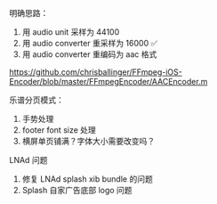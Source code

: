 明确思路：
1. 用 audio unit 采样为 44100
2. 用 audio converter 重采样为 16000 ✅
3. 用 audio converter 重编码为 aac 格式

https://github.com/chrisballinger/FFmpeg-iOS-Encoder/blob/master/FFmpegEncoder/AACEncoder.m

乐谱分页模式：
1. 手势处理
2. footer font size 处理
3. 横屏单页铺满？字体大小需要改变吗？

LNAd 问题
1. 修复 LNAd splash xib bundle 的问题
2. Splash 自家广告底部 logo 问题